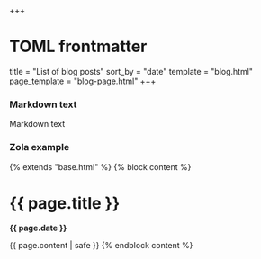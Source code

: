 +++
# TOML frontmatter
title         = "List of blog posts"
sort_by       = "date"
template      = "blog.html"
page_template = "blog-page.html"
+++

### Markdown text

Markdown text

### Zola example

{% extends "base.html" %}
{% block content %}

<h1 class="title">
  {{ page.title }}
</h1>
<p class="subtitle"><strong>{{ page.date }}</strong></p>

{{ page.content | safe }}
{% endblock content %}

